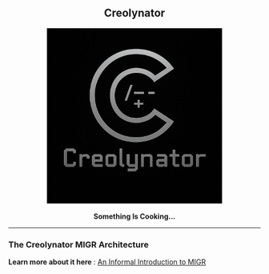 <div align="center">
<h2> Creolynator </h2>
</div>

<div align="center">
<img src="assets/creolynator.png" width="350" height="350">
<p><b>Something Is Cooking...</b></p>
</div>

---

### The Creolynator MIGR Architecture

**Learn more about it here** : [An Informal Introduction to MIGR](assets/migr_intro.pdf)
